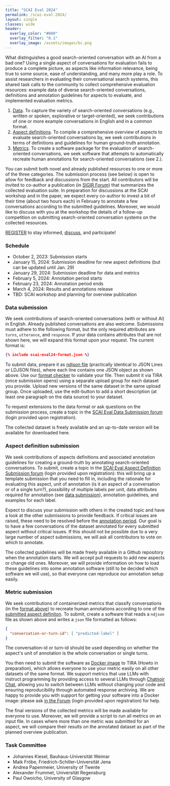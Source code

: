 ```yaml
---
title: "SCAI Eval 2024"
permalink: /scai-eval-2024/
layout: single
classes: wide
header:
  overlay_color: "#000"
  overlay_filter: "0.1"
  overlay_image: /assets/images/bc.png
---
```


What distinguishes a good search-oriented conversation with an AI from a bad one? Using a single aspect of conversations for evaluation fails to produce a complete picture, as aspects like information relevance, being true to some source, ease of understanding, and many more play a role. To assist researchers in evaluating their conversational search systems, this shared task calls to the community to collect comprehensive evaluation resources: example data of diverse search-oriented conversations, definitions and annotation guidelines for aspects to evaluate, and implemented evaluation metrics.

1. [Data](#data-submission). To capture the variety of search-oriented conversations (e.g., written or spoken, explorative or target-oriented), we seek contributions of one or more example conversations in English and in a common format.
2. [Aspect definitions](#aspect-definition-submission). To compile a comprehensive overview of aspects to evaluate search-oriented conversations by, we seek contributions in terms of definitions and guidelines for human ground-truth annotation.
3. [Metrics](#metric-submission). To create a software package for the evaluation of search-oriented conversations, we seek software that attempts to automatically recreate human annotations for search-oriented conversations (see 2.).

You can submit both novel and already published resources to one or more of the three categories. The submission process (see below) is open to allow for feedback and discussions from the start. All contributors will be invited to co-author a publication (in [SIGIR Forum](https://sigir.org/forum/)) that summarizes the collected evaluation suite. In preparation for discussions at the SCAI workshop and in the paper, we expect every co-author to invest a bit of their time (about two hours each) in February to annotate a few conversations according to the submitted guidelines. Moreover, we would like to discuss with you at the workshop the details of a follow-up competition on submitting search-oriented conversation systems on the collected resources.

<a class="btn btn--info" href="https://forms.gle/hA7SNfk2NuuT7apz9">REGISTER</a> to stay informed, <a href="https://www.tira.io/c/scai/8">discuss</a>, and participate!


### Schedule
* October 2, 2023: Submission starts
* January 15, 2024: Submission deadline for new aspect definitions (but can be updated until Jan. 29)
* January 29, 2024: Submission deadline for data and metrics
* February 5, 2024: Annotation period starts
* February 23, 2024: Annotation period ends
* March 4, 2024: Results and annotations release
* TBD: SCAI workshop and planning for overview publication


### Data submission
We seek contributions of search-oriented conversations (with or without AI) in English. Already published conversations are also welcome. Submissions must adhere to the following format, but the only required attributes are <code>turns</code>, <code>utterance</code>, and <code>response</code>. If your data contains attributes that are not shown here, we will expand this format upon your request. The current format is:

```json
{% include scai-eval24-format.json %}
```

<!-- TODO: TIRA Submission -->
To submit data, prepare it as [ndjson file](https://dataprotocols.org/ndjson/) (practically identical to JSON Lines or LDJSON files), where each line contains one JSON object as shown above. Use our <a href="/scai-eval-2024/code/format-checker">format checker</a> to validate your file. Then submit it via TIRA (once submission opens) using a separate upload group for each dataset you provide. Upload new versions of the same dataset in the same upload group. Once uploaded, use the edit-button to add a short description (at least one paragraph on the data source) to your dataset.

To request extensions to the data format or ask questions on the submission process, create a topic in the [SCAI Eval Data Submission forum](https://www.tira.io/c/scai/scai-eval-data-submission/12) (login provided upon registration).

<!-- TODO: Dataset download... Zenodo? -->
The collected dataset is freely available and an up-to-date version will be available for downloaded here.


### Aspect definition submission
We seek contributions of aspects definitions and associated annotation guidelines for creating a ground-truth by annotating search-oriented conversations. To submit, create a topic in the [SCAI Eval Aspect Definition Submission forum](https://www.tira.io/c/scai/scai-eval-aspect-definition-submission/14) (login provided upon registration): this will bring up a template submission that you need to fill in, including the rationale for evaluating this aspect, unit of annotation (is it an aspect of a conversation or of a single turn?), possibility of multiple labels per unit, data attributes required for annotation (see [data submission](#data-submission)), annotation guidelines, and examples for each label.

Expect to discuss your submission with others in the created topic and have a look at the other submissions to provide feedback. If critical issues are raised, these need to be resolved before the [annotation period](#schedule). Our goal is to have a few conversations of the dataset annotated for every submitted aspect without critical issues. If this should not be possible due to a very large number of aspect submissions, we will ask all contributors to vote on which to annotate.

The collected guidelines will be made freely available in a Github repository when the annotation starts. We will accept pull requests to add new aspects or change old ones. Moreover, we will provide information on how to load these guidelines into some annotation software (still to be decided which software we will use), so that everyone can reproduce our annotation setup easily.



### Metric submission
We seek contributions of containerized metrics that classify conversations (in the [format above](#data-submission)) to recreate human annotations according to one of the [submitted aspect definiton](#aspect-definition-submission). To submit, create a software that reads a <code>ndjson</code> file as shown above and writes a <code>json</code> file formatted as follows:

```json
{
  "conversation-or-turn-id": [ "predicted-label" ]
}
```
The conversation-id or turn-id should be used depending on whether the aspect's unit of annotation is the whole conversation or single turns.

<!-- TODO: TIRA Howto -->
<!-- TODO: Example metrics -->
You then need to submit the software as [Docker image](https://www.docker.com/) to TIRA (Howto in preparation), which allows everyone to use your metric easily on all other datasets of the same format. We support metrics that use LLMs with instruct programming by providing access to several LLMs through [Chatnoir Chat](https://chat.web.webis.de/), allowing you to switch between LLMs without changing your code and ensuring reproducibility through automated response archiving. We are happy to provide you with support for getting your software into a Docker image: please ask [in the Forum](https://www.tira.io/c/scai/scai-eval-metric-submission/15) (login provided upon registration) for help.
<!-- Please have a look at our example metrics to get you started. -->

The final versions of the collected metrics will be made available for everyone to use. Moreover, we will provide a script to run all metrics on an input file. In cases where more than one metric was submitted for an aspect, we will compare their results on the annotated dataset as part of the planned overview publication.


### Task Committee
* Johannes Kiesel, Bauhaus-Universität Weimar
* Maik Fröbe, Friedrich-Schiller-Universität Jena
* Andrea Papenmeier, University of Twente
* Alexander Frummet, Universität Regensburg
* Paul Owoicho, University of Glasgow


